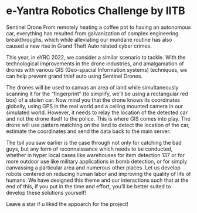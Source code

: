 # e-Yantra Robotics Challenge by IITB

Sentinel Drone
From remotely heating a coffee pot to having an autonomous car, everything has resulted from galvanization of complex engineering breakthroughs,
which while alleviating our mundane routine has also caused a new rise in Grand Theft Auto related cyber crimes.

This year, in eYRC 2022, we consider a similar scenario to tackle. With the technological improvements in the drone industries, and amalgamation 
of drones with various GIS (Geo-spacial Information systems) techniques, we can help prevent grand thief auto using Sentinel Drones.

The drones will be used to canvas an area of land while simultaneously scanning it for the “fingerprint” (to simplify, we’ll be using a 
rectangular red box) of a stolen car. Now mind you that the drone knows its coordinates globally, using GPS in the real world and a ceiling 
mounted camera in our simulated world. However, it needs to relay the location of the detected car and not the drone itself to the police. This 
is where GIS comes into play. The drone will use pattern matching on the land to detect the location of the car, estimate the coordinates and 
send the data back to the main server.

The toil you saw earlier is the case through not only for catching the bad guys, but any form of reconnaissance which needs to be conducted, 
whether in hyper local cases like warehouses for item detection 137 or for more outdoor use like military applications in bomb detection, or for
simply canvassing a particular area and numerous other places. Let us develop robots centered on reducing human labor and improving the quality of 
life of humans. We have designed this theme and our interactions such that at the end of this, if you put in the time and effort, you’ll be better 
suited to develop these solutions yourself!


Leave a star if u liked the appoarch for the project! 

